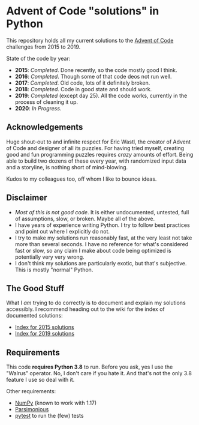 # Advent of Code "solutions" in Python

This repository holds all my current solutions to the [Advent of Code](https://adventofcode.com/) challenges from 2015 to 2019.

State of the code by year:

* **2015**: _Completed_. Done recently, so the code mostly good I think.
* **2016**: _Completed_. Though some of that code deos not run well.
* **2017**: _Completed_. Old code, lots of it definitely broken.
* **2018**: _Completed_. Code in good state and should work.
* **2019**: _Completed_ (except day 25). All the code works, currently in the process of cleaning it up.
* **2020**: _In Progress_.

## Acknowledgements

Huge shout-out to and infinite respect for Eric Wastl, the creator of Advent of Code and designer of all its puzzles. For having tried myself, creating good and fun programming puzzles requires _crazy_ amounts of effort. Being able to build two dozens of these every year, with randomized input data and a storyline, is nothing short of mind-blowing.

Kudos to my colleagues too, off whom I like to bounce ideas.

## Disclaimer

* _Most of this is not good code_. It is either undocumented, untested, full of assumptions, slow, or broken. Maybe all of the above.
* I have years of experience writing Python. I try to follow best practices and point out where I explicitly do not.
* I try to make my solutions run reasonably fast, at the very least not take more than several seconds. I have no reference for what's considered fast or slow, so any claim I make about code being optimized is potentially very very wrong.
* I don't think my solutions are particularly exotic, but that's subjective. This is mostly "normal" Python.

## The Good Stuff

What I _am_ trying to do correctly is to document and explain my solutions accessibly. I recommend heading out to the wiki for the index of documented solutions:

* [Index for 2015 solutions](aoc_2015/docs/readme.md)
* [Index for 2019 solutions](aoc_2019/docs/readme.md)

## Requirements

This code **requires Python 3.8** to run. Before you ask, yes I use the "Walrus" operator. No, I don't care if you hate it. And that's not the only 3.8 feature I use so deal with it.

Other requirements:
* [NumPy](https://numpy.org/) (known to work with 1.17)
* [Parsimonious](https://pypi.org/project/parsimonious/)
* [pytest](https://docs.pytest.org/en/latest/) to run the (few) tests
